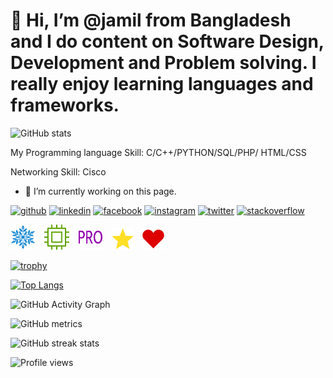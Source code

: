 # 👋 Hi,  I’m @jamil from Bangladesh and I do content on Software Design, Development and Problem solving. I really enjoy learning languages and frameworks.
![GitHub stats](https://github-readme-stats.vercel.app/api?username=jamilcse17&show_icons=true) 

My Programming language Skill: C/C++/PYTHON/SQL/PHP/ HTML/CSS

Networking Skill: Cisco

- 🔭 I’m currently working on this page. 



[<img src='https://cdn.jsdelivr.net/npm/simple-icons@3.0.1/icons/github.svg' alt='github' height='40'>](https://github.com/jamilcse17)  [<img src='https://cdn.jsdelivr.net/npm/simple-icons@3.0.1/icons/linkedin.svg' alt='linkedin' height='40'>](https://www.linkedin.com/in/mahmudjamil/)  [<img src='https://cdn.jsdelivr.net/npm/simple-icons@3.0.1/icons/facebook.svg' alt='facebook' height='40'>](https://www.facebook.com/mahmudjamil)  [<img src='https://cdn.jsdelivr.net/npm/simple-icons@3.0.1/icons/instagram.svg' alt='instagram' height='40'>](https://www.instagram.com/mahmud8962/)  [<img src='https://cdn.jsdelivr.net/npm/simple-icons@3.0.1/icons/twitter.svg' alt='twitter' height='40'>](https://twitter.com/mahmudjamil33)  [<img src='https://cdn.jsdelivr.net/npm/simple-icons@3.0.1/icons/stackoverflow.svg' alt='stackoverflow' height='40'>](https://stackoverflow.com/users/mahmudjamil)  

<a href='https://archiveprogram.github.com/'><img src='https://raw.githubusercontent.com/acervenky/animated-github-badges/master/assets/acbadge.gif' width='40' height='40'></a> <a href='https://docs.github.com/en/developers'><img src='https://raw.githubusercontent.com/acervenky/animated-github-badges/master/assets/devbadge.gif' width='40' height='40'></a> <a href='https://github.com/pricing'><img src='https://raw.githubusercontent.com/acervenky/animated-github-badges/master/assets/pro.gif' width='40' height='40'></a> <a href='https://stars.github.com/'><img src='https://raw.githubusercontent.com/acervenky/animated-github-badges/master/assets/starbadge.gif' width='35' height='35'></a> <a href='https://docs.github.com/en/github/supporting-the-open-source-community-with-github-sponsors'><img src='https://raw.githubusercontent.com/acervenky/animated-github-badges/master/assets/sponsorbadge.gif' width='35' height='35'></a> 

[![trophy](https://github-profile-trophy.vercel.app/?username=jamilcse17)](https://github.com/ryo-ma/github-profile-trophy)

[![Top Langs](https://github-readme-stats.vercel.app/api/top-langs/?username=jamilcse17)](https://github.com/jamilcse17/github-readme-stats)

![GitHub Activity Graph](https://activity-graph.herokuapp.com/graph?username=jamilcse17)  


![GitHub metrics](https://metrics.lecoq.io/jamilcse17)  

![GitHub streak stats](https://github-readme-streak-stats.herokuapp.com/?user=jamilcse17)  

![Profile views](https://gpvc.arturio.dev/jamilcse17)  
